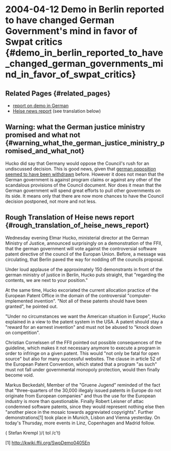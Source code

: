 # 2004-04-12 Demo in Berlin reported to have changed German Government\'s mind in favor of Swpat critics {#demo_in_berlin_reported_to_have_changed_german_governments_mind_in_favor_of_swpat_critics}

## Related Pages {#related_pages}

-   [ report on demo in German](DemoBerlin0405De "wikilink")
-   [Heise news
    report](http://www.heise.de/newsticker/meldung/47314 "wikilink")
    (see translation below)

## Warning: what the German justice ministry promised and what not {#warning_what_the_german_justice_ministry_promised_and_what_not}

Hucko did say that Germany would oppose the Council\'s rush for an
undiscussed decision. This is good news, given that [ german opposition
seemed to have been withdrawn](Slov040512En "wikilink") before. However
it does not mean that the German government is against program claims or
against any other of the scandalous provisions of the Council document.
Nor does it mean that the German government will spend great efforts to
pull other governments on its side. It means only that there are now
more chances to have the Council decision postponed, not more and not
less.

## Rough Translation of Heise news report {#rough_translation_of_heise_news_report}

Wednesday evening Elmar Hucko, ministerial director at the German
Ministry of Justice, announced surprisingly on a demonstration of the
FFII, that the german government will vote against the controversial
software patent directive of the council of the Europan Union. Before, a
message was circulating, that Berlin paved the way for nodding off the
councils proposal.

Under loud applause of the approximately 150 demonstrants in front of
the german ministry of justice in Berlin, Hucko puts straight, that
\"regarding the contents, we are next to your position.\"

At the same time, Hucko excoriated the current allocation practice of
the European Patent Office in the domain of the controversial
\"computer-implemented invention\". \"Not all of these patents should
have been granted\", he pointed out.

\"Under no circumstances we want the American situation in Europe\",
Hucko explained in a view to the patent system in the USA. A patent
should stay a \"reward for an earnest invention\" and must not be abused
to \"knock down on competition\".

Christian Cornelssen of the FFII pointed out possible consequences of
the guideline, which makes it not necessary anymore to execute a program
in order to infringe on a given patent. This would \"not only be fatal
for open source\" but also for many successful websites. The clause in
article 52 of the European Patent Convention, which stated that a
program \"as such\" must not fall under governmental monopoly
protection, would then finally become void.

Markus Beckedahl, Member of the \"Gruene Jugend\" reminded of the fact
that \"three-quarters of the 30,000 illegaly issued patents in Europe do
not originate from European companies\" and thus the use for the
European industry is more than questionable. Finally Robert Leisner of
attac condemned software patents, since they would represent nothing
else then \"another piece in the mosaic towards aggreviated
copyrights\". Further demonstrations\[1\] took place in Munich, Lisbon
and Vienna yesterday. On today\'s Thursday, more events in Linz,
Copenhagen and Madrid follow.

( Stefan Krempl )/( tol /c\'t)

\[1\] <http://kwiki.ffii.org/SwpDemo0405En>

